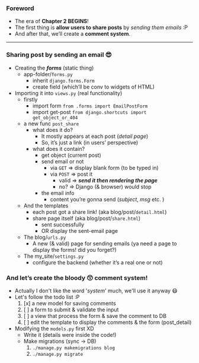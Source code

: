 
### Foreword 
- The era of **Chapter 2 BEGINS**!
- The first thing is **allow users to share posts** by *sending them emails* :P
- And after that, we’ll create a **comment system**.

----- 

### Sharing post by sending an email 😎
- Creating the ***forms*** (static thing)
    - app-folder/```forms.py```
        - inherit ```django.forms.Form```
        - create field (which’ll be conv to widgets of HTML)
- Importing it into ```views.py``` (real functionality)
    - firstly  
        - import form ```from .forms import EmailPostForm```
        - import get-post ```from django.shortcuts import get_object_or_404```
    - a new func ```post_share```
        - what does it do?
            - It mostly appears at each post (*detail page*)
            - So, it’s just a link (in users’ perspective)
        - what does it contain?
            - get object (current post)
            - send email or not 
                - via ```GET``` => display blank form (to be typed in)
                - via ```POST``` => post it 
                    - valid => ***send it then rendering the page***
                    - no? => Django (& browser) would stop
            - the email info 
                - content you’re gonna send (*subject*, *msg* etc. )
    - And the templates 
        - each post got a share link! (aka blog/post/```detail.html```)
        - share page itself (aka blog/post/```share.html```)
            - sent successfully 
            - OR display the sent-email page 
    - The blog/```urls.py```
        - A new (& valid) page for sending emails (ya need a page to display the forms! did you forget?)
    - The my_site/```settings.py```
        - configure the backend (whether it’s a real one or not)

### And let’s create the bloody 😙 comment system! 
- Actually I don't like the word '*system*' much, we'll use it anyway 😷 
- Let's follow the todo list :P 
    1. [x] a new model for saving comments 
    2. [ ] a form to submit & validate the input 
    3. [ ] a view that process the form & save the comment to DB 
    4. [ ] edit the template to display the comments & the form (post_detail)
- Modifying the ```models.py``` first XD
    - Write it (details were inside the code!)
    - Make migrations (sync -> DB)
        1. ```./manage.py makemigrations blog```
        2. ```./manage.py migrate``` 